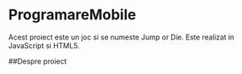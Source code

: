 # ProgramareMobile

Acest proiect este un joc si se numeste Jump or Die. Este realizat in JavaScript si HTML5. 

##Despre proiect
